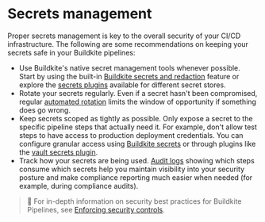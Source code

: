 # Secrets management

Proper secrets management is key to the overall security of your CI/CD infrastructure. The following are some recommendations on keeping your secrets safe in your Buildkite pipelines:

- Use Buildkite's native secret management tools whenever possible. Start by using the built-in [Buildkite secrets and redaction](/docs/pipelines/security/secrets/buildkite-secrets) feature or explore the [secrets plugins](/docs/pipelines/integrations/plugins/directory) available for different secret stores.
- Rotate your secrets regularly. Even if a secret hasn't been compromised, regular [automated rotation](/docs/apis/managing-api-tokens#api-token-security-rotation) limits the window of opportunity if something does go wrong.
- Keep secrets scoped as tightly as possible. Only expose a secret to the specific pipeline steps that actually need it. For example, don't allow test steps to have access to production deployment credentials. You can configure granular access using [Buildkite secrets](/docs/pipelines/security/secrets/buildkite-secrets#use-a-buildkite-secret-in-a-job) or through plugins like the [vault secrets plugin](https://buildkite.com/resources/plugins/buildkite-plugins/vault-secrets-buildkite-plugin/).
- Track how your secrets are being used. [Audit logs](/docs/platform/audit-log) showing which steps consume which secrets help you maintain visibility into your security posture and make compliance reporting much easier when needed (for example, during compliance audits).

> 📘
> For in-depth information on security best practices for Buildkite Pipelines, see [Enforcing security controls](/docs/pipelines/best-practices/enforcing-security-controls).
